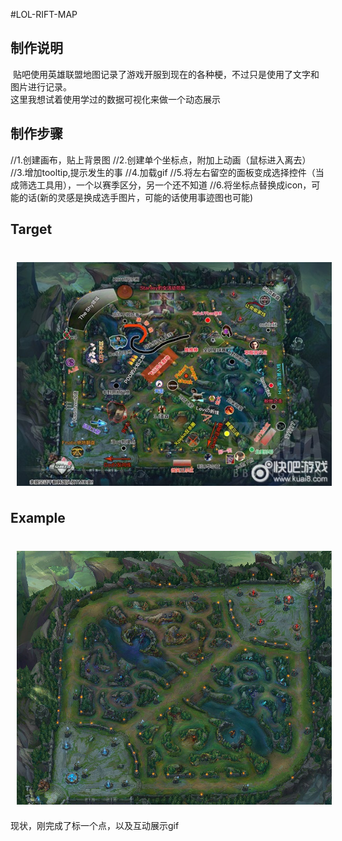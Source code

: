 #LOL-RIFT-MAP


## 制作说明
  贴吧使用英雄联盟地图记录了游戏开服到现在的各种梗，不过只是使用了文字和图片进行记录。
  </br>
  这里我想试着使用学过的数据可视化来做一个动态展示
  
  
  
## 制作步骤
//1.创建画布，贴上背景图
//2.创建单个坐标点，附加上动画（鼠标进入离去）
//3.增加tooltip,提示发生的事
//4.加载gif
//5.将左右留空的面板变成选择控件（当成筛选工具用），一个以赛季区分，另一个还不知道
//6.将坐标点替换成icon，可能的话(新的灵感是换成选手图片，可能的话使用事迹图也可能)


## Target
</br>
<img src="https://github.com/azcvcza/LOL-RIFT-MAP/blob/master/img/examples.jpg"  hspace="10" vspace="6">



## Example
</br>
<img src="https://github.com/azcvcza/LOL-RIFT-MAP/blob/master/img/rift2.jpg"  hspace="10" vspace="6">


现状，刚完成了标一个点，以及互动展示gif
